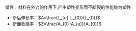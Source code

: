 塑性：材料在外力的作用下,产生塑性变形而不断裂的性能称为塑性

- 断后伸长率：$A=\frac{L_{u}-L_{0}}{L_{0}}$
- 断面收缩率：$Z=\frac{A_{0}-A_{u}}{A_{0}}$